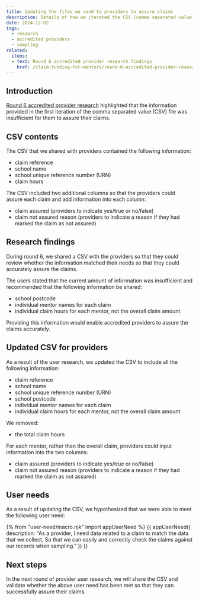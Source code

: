 ```yaml
---
title: Updating the files we send to providers to assure claims
description: Details of how we iterated the CSV (comma separated value) file for providers to match their needs
date: 2024-12-02
tags:
  - research
  - accredited providers
  - sampling
related:
  items:
  - text: Round 6 accredited provider research findings
    href: /claim-funding-for-mentors/round-6-accredited-provider-research-findings/
---
```


## Introduction

[Round 6 accredited provider research](/claim-funding-for-mentors/round-6-accredited-provider-research-findings/) highlighted that the information provided in the first iteration of the comma separated value (CSV) file was insufficient for them to assure their claims.

## CSV contents

The CSV that we shared with providers contained the following information:

- claim reference
- school name
- school unique reference number (URN)
- claim hours

The CSV included two additional columns so that the providers could assure each claim and add information into each column:

- claim assured (providers to indicate yes/true or no/false)
- claim not assured reason (providers to indicate a reason if they had marked the claim as not assured)

## Research findings

During round 6, we shared a CSV with the providers so that they could review whether the information matched their needs so that they could accurately assure the claims.

The users stated that the current amount of information was insufficient and recommended that the following information be shared:

- school postcode
- individual mentor names for each claim
- individual claim hours for each mentor, not the overall claim amount
  
Providing this information would enable accredited providers to assure the claims accurately.

## Updated CSV for providers

As a result of the user research, we updated the CSV to include all the following information:

- claim reference
- school name
- school unique reference number (URN)
- school postcode
- individual mentor names for each claim
- individual claim hours for each mentor, not the overall claim amount

We removed:

- the total claim hours

For each mentor, rather than the overall claim, providers could input information into the two columns:

- claim assured (providers to indicate yes/true or no/false)
- claim not assured reason (providers to indicate a reason if they had marked the claim as not assured)

## User needs

As a result of updating the CSV, we hypothesized that we were able to meet the following user need:

{% from "user-need/macro.njk" import appUserNeed %}
{{ appUserNeed({
description: "As a provider,
I need data related to a claim to match the data that we collect,
So that we can easily and correctly check the claims against our records when sampling."
}) }}

## Next steps

In the next round of provider user research, we will share the CSV and validate whether the above user need has been met so that they can successfully assure their claims.
